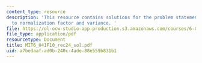 ```yaml
---
content_type: resource
description: 'This resource contains solutions for the problem statements related
  to normalization factor and variance. '
file: https://ol-ocw-studio-app-production.s3.amazonaws.com/courses/6-041-probabilistic-systems-analysis-and-applied-probability-fall-2010/a7bedaafad0b240c4ade88e559b831b1_MIT6_041F10_rec24_sol.pdf
file_type: application/pdf
resourcetype: Document
title: MIT6_041F10_rec24_sol.pdf
uid: a7bedaaf-ad0b-240c-4ade-88e559b831b1
---
```

